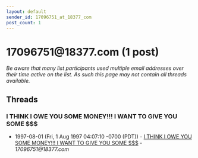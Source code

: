 ```yaml
---
layout: default
sender_id: 17096751_at_18377_com
post_count: 1
---
```


# 17096751<span>@</span>18377.com (1 post)

_Be aware that many list participants used multiple email addresses over their time active on the list. As such this page may not contain all threads available._

## Threads

### I THINK I OWE YOU SOME MONEY!!! I WANT TO GIVE YOU SOME $$$
+ 1997-08-01 (Fri, 1 Aug 1997 04:07:10 -0700 (PDT)) - [I THINK I OWE YOU SOME MONEY!!! I WANT TO GIVE YOU SOME $$$](/archive/1997/08/1df7c5721c8c898ec1a06f640e4bb8147be2d054f404a05a8363b87c70e8521f) - _17096751@18377.com_

